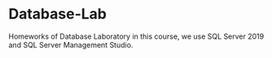 # Database-Lab
Homeworks of Database Laboratory 
in this course, we use SQL Server 2019 and SQL Server Management Studio.
